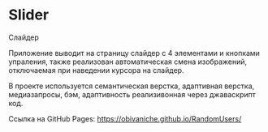 # Slider
 
Слайдер

Приложение выводит на страницу слайдер с 4 элементами и кнопками упраления, также реализован автоматическая смена изображений, отключаемая при наведении курсора на слайдер.

В проекте используется семантическая верстка, адаптивная верстка, медиазапросы, бэм, адаптивность реализивонная через джаваскрипт код.

Ссылка на GitHub Pages: https://obivaniche.github.io/RandomUsers/
